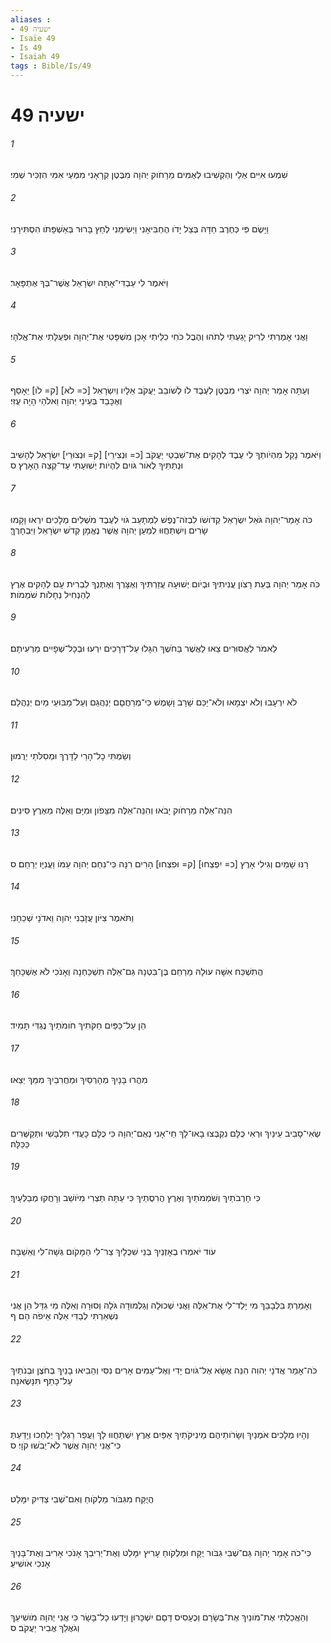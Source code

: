 ```yaml
---
aliases : 
- ישעיה 49
- Isaïe 49
- Is 49
- Isaiah 49
tags : Bible/Is/49
---
```


# ישעיה 49

###### 1
שִׁמְעוּ אִיִּים אֵלַי וְהַקְשִׁיבוּ לְאֻמִּים מֵרָחֹוק יְהוָה מִבֶּטֶן קְרָאָנִי מִמְּעֵי אִמִּי הִזְכִּיר שְׁמִי׃
###### 2
וַיָּשֶׂם פִּי כְּחֶרֶב חַדָּה בְּצֵל יָדֹו הֶחְבִּיאָנִי וַיְשִׂימֵנִי לְחֵץ בָּרוּר בְּאַשְׁפָּתֹו הִסְתִּירָנִי׃
###### 3
וַיֹּאמֶר לִי עַבְדִּי־אָתָּה יִשְׂרָאֵל אֲשֶׁר־בְּךָ אֶתְפָּאָר׃
###### 4
וַאֲנִי אָמַרְתִּי לְרִיק יָגַעְתִּי לְתֹהוּ וְהֶבֶל כֹּחִי כִלֵּיתִי אָכֵן מִשְׁפָּטִי אֶת־יְהוָה וּפְעֻלָּתִי אֶת־אֱלֹהָי׃
###### 5
וְעַתָּה אָמַר יְהוָה יֹצְרִי מִבֶּטֶן לְעֶבֶד לֹו לְשֹׁובֵב יַעֲקֹב אֵלָיו וְיִשְׂרָאֵל [כ= לֹא] [ק= לֹו] יֵאָסֵף וְאֶכָּבֵד בְּעֵינֵי יְהוָה וֵאלֹהַי הָיָה עֻזִּי׃
###### 6
וַיֹּאמֶר נָקֵל מִהְיֹותְךָ לִי עֶבֶד לְהָקִים אֶת־שִׁבְטֵי יַעֲקֹב [כ= וּנְצִירֵי] [ק= וּנְצוּרֵי] יִשְׂרָאֵל לְהָשִׁיב וּנְתַתִּיךָ לְאֹור גֹּויִם לִהְיֹות יְשׁוּעָתִי עַד־קְצֵה הָאָרֶץ׃ ס
###### 7
כֹּה אָמַר־יְהוָה גֹּאֵל יִשְׂרָאֵל קְדֹושֹׁו לִבְזֹה־נֶפֶשׁ לִמְתָעֵב גֹּוי לְעֶבֶד מֹשְׁלִים מְלָכִים יִרְאוּ וָקָמוּ שָׂרִים וְיִשְׁתַּחֲוּוּ לְמַעַן יְהוָה אֲשֶׁר נֶאֱמָן קְדֹשׁ יִשְׂרָאֵל וַיִּבְחָרֶךָּ׃
###### 8
כֹּה אָמַר יְהוָה בְּעֵת רָצֹון עֲנִיתִיךָ וּבְיֹום יְשׁוּעָה עֲזַרְתִּיךָ וְאֶצָּרְךָ וְאֶתֶּנְךָ לִבְרִית עָם לְהָקִים אֶרֶץ לְהַנְחִיל נְחָלֹות שֹׁמֵמֹות׃
###### 9
לֵאמֹר לַאֲסוּרִים צֵאוּ לַאֲשֶׁר בַּחֹשֶׁךְ הִגָּלוּ עַל־דְּרָכִים יִרְעוּ וּבְכָל־שְׁפָיִים מַרְעִיתָם׃
###### 10
לֹא יִרְעָבוּ וְלֹא יִצְמָאוּ וְלֹא־יַכֵּם שָׁרָב וָשָׁמֶשׁ כִּי־מְרַחֲםָם יְנַהֲגֵם וְעַל־מַבּוּעֵי מַיִם יְנַהֲלֵם׃
###### 11
וְשַׂמְתִּי כָל־הָרַי לַדָּרֶךְ וּמְסִלֹּתַי יְרֻמוּן׃
###### 12
הִנֵּה־אֵלֶּה מֵרָחֹוק יָבֹאוּ וְהִנֵּה־אֵלֶּה מִצָּפֹון וּמִיָּם וְאֵלֶּה מֵאֶרֶץ סִינִים׃
###### 13
רָנּוּ שָׁמַיִם וְגִילִי אָרֶץ [כ= יִפְצְחוּ] [ק= וּפִצְחוּ] הָרִים רִנָּה כִּי־נִחַם יְהוָה עַמֹּו וַעֲנִיָּו יְרַחֵם׃ ס
###### 14
וַתֹּאמֶר צִיֹּון עֲזָבַנִי יְהוָה וַאדֹנָי שְׁכֵחָנִי׃
###### 15
הֲתִשְׁכַּח אִשָּׁה עוּלָהּ מֵרַחֵם בֶּן־בִּטְנָהּ גַּם־אֵלֶּה תִשְׁכַּחְנָה וְאָנֹכִי לֹא אֶשְׁכָּחֵךְ׃
###### 16
הֵן עַל־כַּפַּיִם חַקֹּתִיךְ חֹומֹתַיִךְ נֶגְדִּי תָּמִיד׃
###### 17
מִהֲרוּ בָּנָיִךְ מְהָרְסַיִךְ וּמַחֲרִבַיִךְ מִמֵּךְ יֵצֵאוּ׃
###### 18
שְׂאִי־סָבִיב עֵינַיִךְ וּרְאִי כֻּלָּם נִקְבְּצוּ בָאוּ־לָךְ חַי־אָנִי נְאֻם־יְהוָה כִּי כֻלָּם כָּעֲדִי תִלְבָּשִׁי וּתְקַשְּׁרִים כַּכַּלָּה׃
###### 19
כִּי חָרְבֹתַיִךְ וְשֹׁמְמֹתַיִךְ וְאֶרֶץ הֲרִסֻתֵיךְ כִּי עַתָּה תֵּצְרִי מִיֹּושֵׁב וְרָחֲקוּ מְבַלְּעָיִךְ׃
###### 20
עֹוד יֹאמְרוּ בְאָזְנַיִךְ בְּנֵי שִׁכֻּלָיִךְ צַר־לִי הַמָּקֹום גְּשָׁה־לִּי וְאֵשֵׁבָה׃
###### 21
וְאָמַרְתְּ בִּלְבָבֵךְ מִי יָלַד־לִי אֶת־אֵלֶּה וַאֲנִי שְׁכוּלָה וְגַלְמוּדָה גֹּלָה וְסוּרָה וְאֵלֶּה מִי גִדֵּל הֵן אֲנִי נִשְׁאַרְתִּי לְבַדִּי אֵלֶּה אֵיפֹה הֵם׃ ף
###### 22
כֹּה־אָמַר אֲדֹנָי יְהוִה הִנֵּה אֶשָּׂא אֶל־גֹּויִם יָדִי וְאֶל־עַמִּים אָרִים נִסִּי וְהֵבִיאוּ בָנַיִךְ בְּחֹצֶן וּבְנֹתַיִךְ עַל־כָּתֵף תִּנָּשֶׂאנָה׃
###### 23
וְהָיוּ מְלָכִים אֹמְנַיִךְ וְשָׂרֹותֵיהֶם מֵינִיקֹתַיִךְ אַפַּיִם אֶרֶץ יִשְׁתַּחֲווּ לָךְ וַעֲפַר רַגְלַיִךְ יְלַחֵכוּ וְיָדַעַתְּ כִּי־אֲנִי יְהוָה אֲשֶׁר לֹא־יֵבֹשׁוּ קֹוָי׃ ס
###### 24
הֲיֻקַּח מִגִּבֹּור מַלְקֹוחַ וְאִם־שְׁבִי צַדִּיק יִמָּלֵט׃
###### 25
כִּי־כֹה אָמַר יְהוָה גַּם־שְׁבִי גִבֹּור יֻקָּח וּמַלְקֹוחַ עָרִיץ יִמָּלֵט וְאֶת־יְרִיבֵךְ אָנֹכִי אָרִיב וְאֶת־בָּנַיִךְ אָנֹכִי אֹושִׁיעַ׃
###### 26
וְהַאֲכַלְתִּי אֶת־מֹונַיִךְ אֶת־בְּשָׂרָם וְכֶעָסִיס דָּםָם יִשְׁכָּרוּן וְיָדְעוּ כָל־בָּשָׂר כִּי אֲנִי יְהוָה מֹושִׁיעֵךְ וְגֹאֲלֵךְ אֲבִיר יַעֲקֹב׃ ס
